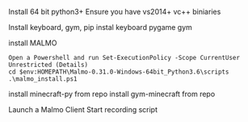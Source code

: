Install 64 bit python3+
Ensure you have vs2014+ vc++ biniaries

Install keyboard, gym, 
pip instal keyboard pygame gym

install MALMO

    Open a Powershell and run Set-ExecutionPolicy -Scope CurrentUser Unrestricted (Details)
    cd $env:HOMEPATH\Malmo-0.31.0-Windows-64bit_Python3.6\scripts
    .\malmo_install.ps1
install minecraft-py from repo
install gym-minecraft from repo

Launch a Malmo Client
Start recording script
